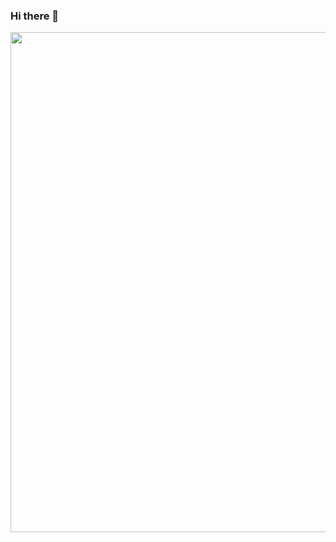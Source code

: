 ### Hi there 👋
<div id="header" align="center">
  <img src="https://img.freepik.com/free-vector/isometric-typography-message-hello_23-2148461975.jpg?w=1480&t=st=1706106205~exp=1706106805~hmac=30ec5f925bc904420df0ce110162a3860a936f4c2e6e5d4f9cd0c42d6609b14e" width="800"/>
</div>

<!--
**TanabutPapakho/TanabutPapakho** is a ✨ _special_ ✨ repository because its `README.md` (this file) appears on your GitHub profile.

Here are some ideas to get you started:

- 🔭 I’m currently working on ...
- 🌱 I’m currently learning ...
- 👯 I’m looking to collaborate on ...
- 🤔 I’m looking for help with ...
- 💬 Ask me about ...
- 📫 How to reach me: ...
- 😄 Pronouns: ...
- ⚡ Fun fact: ...
-->

